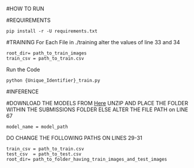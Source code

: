 #HOW TO RUN

#REQUIREMENTS
```
pip install -r -U requirements.txt
```

#TRAINING
For Each File in ./training alter the values of line 33 and 34 <br>

```
root_dir= path_to_train_images 
train_csv = path_to_train.csv
```

Run the Code
```
python {Unique_Identifier}_train.py
```
#INFERENCE

#DOWNLOAD THE MODELS FROM <a href='https://drive.google.com/drive/folders/1baj-9lZhaczh84H0AEkHciz2cZL6yRGI?usp=sharing'>Here</a> UNZIP AND PLACE THE FOLDER WITHIN THE SUBMISSIONS FOLDER ELSE ALTER THE FILE PATH on LINE 67
```
model_name = model_path
```

DO CHANGE THE FOLLOWING PATHS ON LINES 29-31
```
train_csv = path_to_train.csv
test_csv  = path_to_test.csv
root_dir= path_to_folder_having_train_images_and_test_images
```


